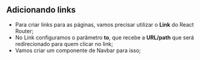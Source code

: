 ## Adicionando links

- Para criar links para as páginas, vamos precisar utilizar o **Link** do React Router;
- No Link configuramos o parâmetro **to**, que recebe a **URL/path** que será redirecionado para quem clicar no link;
- Vamos criar um componente de Navbar para isso;